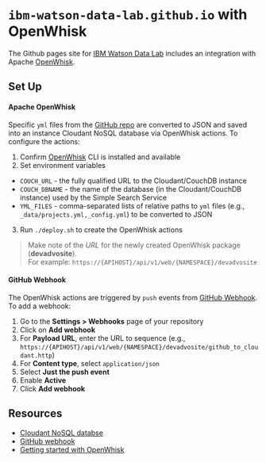 # `ibm-watson-data-lab.github.io` with OpenWhisk

The Github pages site for [IBM Watson Data Lab](https://ibm-watson-data-lab.github.io/) includes an integration with Apache [OpenWhisk]((https://console.ng.bluemix.net/openwhisk/getting-started)). 

## Set Up

#### Apache OpenWhisk

Specific `yml` files from the [GitHub repo](https://github.com/ibm-watson-data-lab/ibm-watson-data-lab.github.io) are converted to JSON and saved into an instance Cloudant NoSQL database via OpenWhisk actions. To configure the actions:

1. Confirm [OpenWhisk](https://console.ng.bluemix.net/openwhisk/getting-started) CLI is installed and available
2. Set environment variables

  * `COUCH_URL` - the fully qualified URL to the  Cloudant/CouchDB instance
  * `COUCH_DBNAME` - the name of the database (in the Cloudant/CouchDB instance) used by the Simple Search Service
  * `YML_FILES` - comma-separated lists of relative paths to `yml` files (e.g., `_data/projects.yml,_config.yml`) to be converted to JSON

3. Run `./deploy.sh` to create the OpenWhisk actions

> Make note of the *URL* for the newly created OpenWhisk package (**devadvosite**).  
> For example: `https://{APIHOST}/api/v1/web/{NAMESPACE}/devadvosite`

#### GitHub Webhook

The OpenWhisk actions are triggered by `push` events from [GitHub Webhook](https://developer.github.com/webhooks/). To add a webhook:

1. Go to the **Settings > Webhooks** page of your repository
2. Click on **Add webhook**
3. For **Payload URL**, enter the URL to sequence (e.g., `https://{APIHOST}/api/v1/web/{NAMESPACE}/devadvosite/github_to_cloudant.http`)
4. For **Content type**, select `application/json`
5. Select **Just the push event**
6. Enable **Active**
7. Click **Add webhook**

## Resources

* [Cloudant NoSQL databse](https://cloudant.com)
* [GitHub webhook](https://developer.github.com/webhooks/)
* [Getting started with OpenWhisk](https://console.ng.bluemix.net/openwhisk/getting-started)
